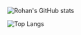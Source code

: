 ![Rohan's GitHub stats](https://github-readme-stats.vercel.app/api?username=BabyWipes030&count_private=true&theme=dark)

![Top Langs](https://github-readme-stats.vercel.app/api/top-langs/?username=spaceturtle&theme=dark)
